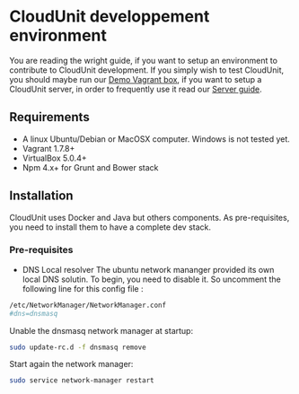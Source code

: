 
# CloudUnit developpement environment

You are reading the wright guide, if you want to setup an environment to contribute to CloudUnit development.
If you simply wish to test CloudUnit, you should maybe run our [Demo Vagrant box](https://github.com/Treeptik/CloudUnit/blob/master/DEMO-GUIDE.md), if you want to setup a CloudUnit server, in order to frequently use it read our [Server guide](https://github.com/Treeptik/cloudunit/blob/master/SERVER-GUIDE.md).

## Requirements

* A linux Ubuntu/Debian or MacOSX computer. Windows is not tested yet. 
* Vagrant 1.7.8+
* VirtualBox 5.0.4+
* Npm 4.x+ for Grunt and Bower stack

## Installation 

CloudUnit uses Docker and Java but others components. As pre-requisites, you need to install them to have a complete dev stack.

### Pre-requisites

* DNS Local resolver
The ubuntu network mananger provided its own local DNS solutin. To begin, you need to disable it.
So uncomment the following line for this config file : 
```bash
/etc/NetworkManager/NetworkManager.conf
#dns=dnsmasq
```
Unable the dnsmasq network manager at startup:
```bash
sudo update-rc.d -f dnsmasq remove
````
Start again the network manager:
```bash
sudo service network-manager restart
````
